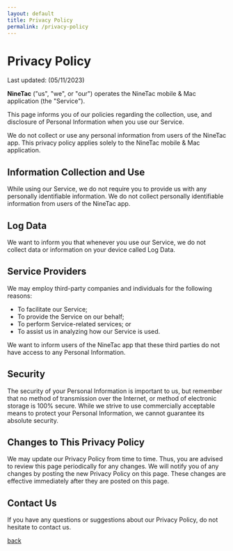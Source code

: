 ```yaml
---
layout: default
title: Privacy Policy
permalink: /privacy-policy
---
```


# Privacy Policy

Last updated: (05/11/2023)

**NineTac** ("us", "we", or "our") operates the NineTac mobile & Mac application (the "Service").

This page informs you of our policies regarding the collection, use, and disclosure of Personal Information when you use our Service.

We do not collect or use any personal information from users of the NineTac app. This privacy policy applies solely to the NineTac mobile & Mac application.

## Information Collection and Use

While using our Service, we do not require you to provide us with any personally identifiable information. We do not collect personally identifiable information from users of the NineTac app.

## Log Data

We want to inform you that whenever you use our Service, we do not collect data or information on your device called Log Data.

## Service Providers

We may employ third-party companies and individuals for the following reasons:

* To facilitate our Service;
* To provide the Service on our behalf;
* To perform Service-related services; or
* To assist us in analyzing how our Service is used.

We want to inform users of the NineTac app that these third parties do not have access to any Personal Information.

## Security

The security of your Personal Information is important to us, but remember that no method of transmission over the Internet, or method of electronic storage is 100% secure. While we strive to use commercially acceptable means to protect your Personal Information, we cannot guarantee its absolute security.

## Changes to This Privacy Policy

We may update our Privacy Policy from time to time. Thus, you are advised to review this page periodically for any changes. We will notify you of any changes by posting the new Privacy Policy on this page. These changes are effective immediately after they are posted on this page.

## Contact Us

If you have any questions or suggestions about our Privacy Policy, do not hesitate to contact us.

[back](./)